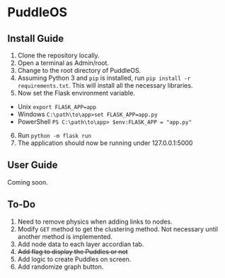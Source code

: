 # PuddleOS
## Install Guide
1. Clone the repository locally.
2. Open a terminal as Admin/root.
3. Change to the root directory of PuddleOS.
4. Assuming Python 3 and `pip` is installed, run `pip install -r requirements.txt`. 
   This will install all the necessary libraries.
5. Now set the Flask environment variable. 
- Unix
`export FLASK_APP=app`
- Windows
`C:\path\to\app>set FLASK_APP=app.py`
- PowerShell
`PS C:\path\to\app> $env:FLASK_APP = "app.py"`
6. Run `python -m flask run`
7. The application should now be running under 127.0.0.1:5000

## User Guide
Coming soon.

## To-Do
1. Need to remove physics when adding links to nodes.
2. Modify `GET` method to get the clustering method. Not necessary until another method is implemented.
3. Add node data to each layer accordian tab.
4. ~~Add flag to display the Puddles or not~~
5. Add logic to create Puddles on screen.
6. Add randomize graph button.